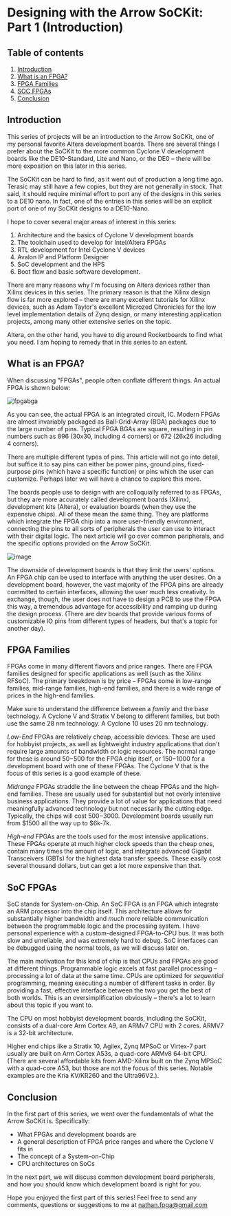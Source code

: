 # Designing with the Arrow SoCKit: Part 1 (Introduction)

## Table of contents
1. [Introduction](#introduction)
2. [What is an FPGA?](#fpga-def)
3. [FPGA Families](#fpga-families)
4. [SOC FPGAs](#soc)
5. [Conclusion](#conclusion)

## Introduction
This series of projects will be an introduction to the Arrow SoCKit, one of my personal favorite Altera development boards. There are several things I prefer about the SoCKit to the more common Cyclone V development boards like the DE10-Standard, Lite and Nano, or the DE0 – there will be more exposition on this later in this series.

The SoCKit can be hard to find, as it went out of production a long time ago. Terasic may still have a few copies, but they are not generally in stock. That said, it should require minimal effort to port any of the designs in this series to a DE10 nano. In fact, one of the entries in this series will be an explicit port of one of my SoCKit designs to a DE10-Nano.

I hope to cover several major areas of interest in this series:

1. Architecture and the basics of Cyclone V development boards
2. The toolchain used to develop for Intel/Altera FPGAs
3. RTL development for Intel Cyclone V devices
4. Avalon IP and Platform Designer
5. SoC development and the HPS
6. Boot flow and basic software development.

There are many reasons why I'm focusing on Altera devices rather than Xilinx devices in this series. The primary reason is that the Xilinx design flow is far more explored – there are many excellent tutorials for Xilinx devices, such as Adam Taylor's excellent Microzed Chronicles for the low level implementation details of Zynq design, or many interesting application projects, among many other extensive series on the topic.

Altera, on the other hand, you have to dig around Rocketboards to find what you need. I am hoping to remedy that in this series to an extent.

## What is an FPGA? <a name="fpga-def"></a>
When discussing "FPGAs", people often conflate different things. An actual FPGA is shown below:

![fpgabga](https://user-images.githubusercontent.com/124276754/217410213-836e8926-d919-4f33-bea7-def9579914c4.png)

As you can see, the actual FPGA is an integrated circuit, IC. Modern FPGAs are almost invariably packaged as Ball-Grid-Array (BGA) packages due to the large number of pins. Typical FPGA BGAs are square, resulting in pin numbers such as 896 (30x30, including 4 corners) or 672 (26x26 including 4 corners).

There are multiple different types of pins. This article will not go into detail, but suffice it to say pins can either be power pins, ground pins, fixed-purpose pins (which have a specific function) or pins which the user can customize. Perhaps later we will have a chance to explore this more.

The boards people use to design with are colloquially referred to as FPGAs, but they are more accurately called development boards (Xilinx), development kits (Altera), or evaluation boards (when they use the expensive chips). All of these mean the same thing. They are platforms which integrate the FPGA chip into a more user-friendly environment, connecting the pins to all sorts of peripherals the user can use to interact with their digital logic. The next article will go over common peripherals, and the specific options provided on the Arrow SoCKit.

![image](https://user-images.githubusercontent.com/124276754/217410387-a8a3dcbf-828f-4147-a503-ad86a6f01d51.png)

The downside of development boards is that they limit the users' options. An FPGA chip can be used to interface with anything the user desires. On a development board, however, the vast majority of the FPGA pins are already committed to certain interfaces, allowing the user much less creativity. In exchange, though, the user does not have to design a PCB to use the FPGA this way, a tremendous advantage for accessibility and ramping up during the design process. (There are dev boards that provide various forms of customizable IO pins from different types of headers, but that's a topic for another day).

## FPGA Families <a name="fpga-families"></a>
FPGAs come in many different flavors and price ranges. There are FPGA families designed for specific applications as well (such as the Xilinx RFSoC). The primary breakdown is by price – FPGAs come in low-range families, mid-range families, high-end families, and there is a wide range of prices in the high-end families.

Make sure to understand the difference between a _family_ and the base technology. A Cyclone V and Stratix V belong to different families, but both use the same 28 nm technology. A Cyclone 10 uses 20 nm technology.

_Low-End_ FPGAs are relatively cheap, accessible devices. These are used for hobbyist projects, as well as lightweight industry applications that don't require large amounts of bandwidth or logic resources. The normal range for these is around $50-$500 for the FPGA chip itself, or $150-$1000 for a development board with one of these FPGAs. The Cyclone V that is the focus of this series is a good example of these.

_Midrange_ FPGAs straddle the line between the cheap FPGAs and the high-end families. These are usually used for substantial but not overly intensive business applications. They provide a lot of value for applications that need meaningfully advanced technology but not necessarily the cutting edge. Typically, the chips will cost $500-$3000. Development boards usually run from $1500 all the way up to $6k-7k.

_High-end_ FPGAs are the tools used for the most intensive applications. These FPGAs operate at much higher clock speeds than the cheap ones, contain many times the amount of logic, and integrate advanced Gigabit Transceivers (GBTs) for the highest data transfer speeds. These easily cost several thousand dollars, but can get a lot more expensive than that.

## SoC FPGAs <a name="soc"></a>
SoC stands for System-on-Chip. An SoC FPGA is an FPGA which integrate an ARM processor into the chip itself. This architecture allows for substantially higher bandwidth and _much_ more reliable communication between the programmable logic and the processing system. I have personal experience with a custom-designed FPGA-to-CPU bus. It was both slow and unreliable, and was extremely hard to debug. SoC interfaces can be debugged using the normal tools, as we will discuss later on.

The main motivation for this kind of chip is that CPUs and FPGAs are good at different things. Programmable logic excels at fast parallel processing – processing a lot of data at the same time. CPUs are optimized for _sequential_ programming, meaning executing a number of different tasks in order. By providing a fast, effective interface between the two you get the best of both worlds. This is an oversimplification obviously – there's a lot to learn about this topic if you want to.

The CPU on most hobbyist development boards, including the SoCKit, consists of a dual-core Arm Cortex A9, an ARMv7 CPU with 2 cores. ARMV7 is a 32-bit architecture.

Higher end chips like a Stratix 10, Agilex, Zynq MPSoC or Virtex-7 part usually are built on Arm Cortex A53s, a quad-core ARMv8 64-bit CPU. (There are several affordable kits from AMD-Xilinx built on the Zynq MPSoC with a quad-core A53, but those are not the focus of this series. Notable examples are the Kria KV/KR260 and the Ultra96V2.).

## Conclusion
In the first part of this series, we went over the fundamentals of what the Arrow SoCKit is. Specifically:
- What FPGAs and development boards are
- A general description of FPGA price ranges and where the Cyclone V fits in
- The concept of a System-on-Chip
- CPU architectures on SoCs

In the next part, we will discuss common development board peripherals, and how you should know which development board is right for you.

Hope you enjoyed the first part of this series! Feel free to send any comments, questions or suggestions to me at nathan.fpga@gmail.com
